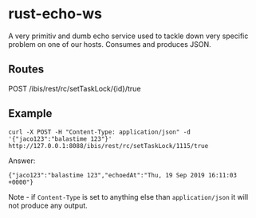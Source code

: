 # rust-echo-ws

A very primitiv and dumb echo service used to tackle down very specific problem on one of our hosts. Consumes and produces JSON.

## Routes 
POST /ibis/rest/rc/setTaskLock/{id}/true

## Example
`curl -X POST -H "Content-Type: application/json" -d '{"jaco123":"balastime 123"}' http://127.0.0.1:8088/ibis/rest/rc/setTaskLock/1115/true`

Answer:

`{"jaco123":"balastime 123","echoedAt":"Thu, 19 Sep 2019 16:11:03 +0000"}`

Note - if `Content-Type` is set to anything else than `application/json` it will not produce any output.

